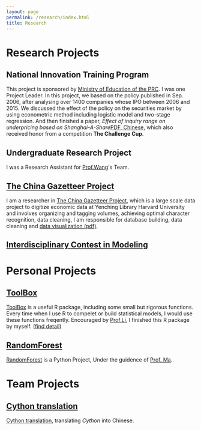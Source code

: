 ```yaml
---
layout: page
permalink: /research/index.html
title: Research
---
```

# Research Projects

## National Innovation Training Program
This project is sponsored by [Ministry of Education of the PRC]. I was one Project Leader. In this project, we based on the policy published in Sep. 2006, after analysing over 1400 companies whose IPO between 2006 and 2015. We discussed the effect of the policy on the securities market by using econometric method including logistic model and two-stage regression. And then finished a paper, *Effect of inquiry range on underpricing based on Shanghai-A-Share*[PDF, Chinese], which also received honor from a competition **The Challenge Cup**.

## Undergraduate Research Project
I was a Research Assistant for [Prof.Wang]'s Team.

## [The China Gazetteer Project]
I am a researcher in [The China Gazetteer Project], which is a large scale data project to digitize economic data at Yenching Library Harvard University and involves organizing and tagging volumes, achieving optimal character recognition, data cleaning, I am responsible for database building, data cleaning and [data visualization (pdf)].

## [Interdisciplinary Contest in Modeling]

# Personal Projects

## [ToolBox]
[ToolBox] is a useful R package, including some small but rigorous functions. Every time when I use R to compelet or build statistical models, I would use these functions freqently. Encouraged by [Prof.Li], I finished this R package by myself. ([find detail])


## [RandomForest]
[RandomForest] is a Python Project, Under the guidence of [Prof. Ma].


# Team Projects

## [Cython translation]
[Cython translation], translating *Cython* into Chinese.




[ToolBox]: https://github.com/JayfongL
[RandomForest]: https://github.com/JayfongL

[find detail]: http://Jiafengliu.me
[Cython translation]: https://github.com/JayfongL

[PDF, Chinese]: https://github.com/JayfongL

[data visualization (pdf)]: http://jiafengliu.me/research/2016-railways


[Prof. Ma]: http://sam.cufe.edu.cn/english/faculty/majingyi.html
[Prof.Wang]: http://sam.cufe.edu.cn/english/faculty/wanghuijuan.html
[Prof.Li]: http://feng.li

[Ministry of Education of the PRC]: http://www.moe.gov.cn/
[The China Gazetteer Project]: http://www.chinagazetteer.com
[Interdisciplinary Contest in Modeling]: http://www.comap.com/